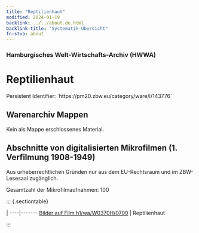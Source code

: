 ```yaml
---
title: "Reptilienhaut"
modified: 2024-01-19
backlink: ../../about.de.html
backlink-title: "Systematik-Übersicht"
fn-stub: about
---
```


### Hamburgisches Welt-Wirtschafts-Archiv (HWWA)

# Reptilienhaut

<div class="hint">Persistent Identifier: `https://pm20.zbw.eu/category/ware/i/143776`</div>







## Warenarchiv Mappen





Kein als Mappe erschlossenes Material.



<a id="filmsections" />

## Abschnitte von digitalisierten Mikrofilmen (1. Verfilmung 1908-1949)

<p>Aus urheberrechtlichen Gründen nur aus dem EU-Rechtsraum und im ZBW-Lesesaal zugänglich.</p>


<p>Gesamtzahl der Mikrofilmaufnahmen: 100</p>





::: {.sectiontable}

 | 
----|-------
<a class="btn" href="https://pm20.zbw.eu/film/h1/wa/W0370H/0700" rel="nofollow">Bilder auf Film h1/wa/W0370H/0700</a> | Reptilienhaut


:::
















